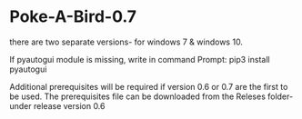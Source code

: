 # Poke-A-Bird-0.7
there are two separate versions- for windows 7 & windows 10.

If pyautogui module is missing, write in command Prompt: pip3 install pyautogui

Additional prerequisites will be required if version 0.6 or 0.7 are the first to be used. The prerequisites file can be downloaded from the Releses folder- under release version 0.6
